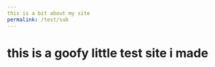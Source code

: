 ```yaml
---
this is a bit about my site 
permalink: /test/sub
---
```


<h1> this is a goofy little test site i made </h1>

